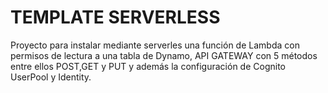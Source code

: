 # TEMPLATE SERVERLESS

Proyecto para instalar mediante serverles una función de Lambda con permisos de lectura a una tabla de Dynamo, API GATEWAY con 5 métodos entre ellos POST,GET y PUT y además la configuración de Cognito UserPool y Identity.
